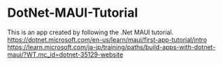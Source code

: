 # DotNet-MAUI-Tutorial
This is an app created by following the .Net MAUI tutorial. 
https://dotnet.microsoft.com/en-us/learn/maui/first-app-tutorial/intro
https://learn.microsoft.com/ja-jp/training/paths/build-apps-with-dotnet-maui/?WT.mc_id=dotnet-35129-website
